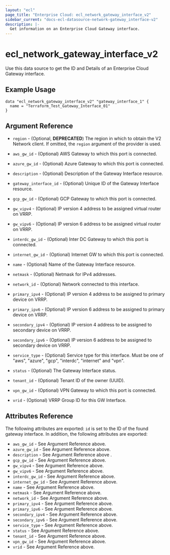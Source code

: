 ```yaml
---
layout: "ecl"
page_title: "Enterprise Cloud: ecl_network_gateway_interface_v2"
sidebar_current: "docs-ecl-datasource-network-gateway_interface-v2"
description: |-
  Get information on an Enterprise Cloud Gateway interface.
---
```


# ecl\_network\_gateway\_interface\_v2

Use this data source to get the ID and Details of an Enterprise Cloud Gateway interface.

## Example Usage

```hcl
data "ecl_network_gateway_interface_v2" "gateway_interface_1" {
  name = "Terraform_Test_Gateway_Interface_01"
}
```

## Argument Reference

* `region` - (Optional, **DEPRECATED**) The region in which to obtain the V2 Network client.
    If omitted, the `region` argument of the provider is used.

* `aws_gw_id` - (Optional) AWS Gateway to which this port is connected.

* `azure_gw_id` - (Optional) Azure Gateway to which this port is connected.

* `description` - (Optional) Description of the Gateway Interface resource.

* `gateway_interface_id` - (Optional) Unique ID of the Gateway Interface resource.

* `gcp_gw_id` - (Optional) GCP Gateway to which this port is connected.

* `gw_vipv4` - (Optional) IP version 4 address to be assigned virtual router on VRRP.

* `gw_vipv6` - (Optional) IP version 6 address to be assigned virtual router on VRRP.

* `interdc_gw_id` - (Optional) Inter DC Gateway to which this port is connected.

* `internet_gw_id` - (Optional) Internet GW to which this port is connected.

* `name` - (Optional) Name of the Gateway Interface resource.

* `netmask` - (Optional) Netmask for IPv4 addresses.

* `network_id` - (Optional) Network connected to this interface.

* `primary_ipv4` - (Optional) IP version 4 address to be assigned to primary device on VRRP.

* `primary_ipv6` - (Optional) IP version 6 address to be assigned to primary device on VRRP.

* `secondary_ipv4` - (Optional) IP version 4 address to be assigned to secondary device on VRRP.

* `secondary_ipv6` - (Optional) IP version 6 address to be assigned to secondary device on VRRP.

* `service_type` - (Optional) Service type for this interface. Must be one of "aws", "azure", "gcp", "interdc", "internet" and "vpn".

* `status` - (Optional) The Gateway Interface status.

* `tenant_id` - (Optional) Tenant ID of the owner (UUID).

* `vpn_gw_id` - (Optional) VPN Gateway to which this port is connected.

* `vrid` - (Optional) VRRP Group ID for this GW Interface.



## Attributes Reference

The following attributes are exported:
`id` is set to the ID of the found gateway interface. In addition, the following attributes are exported:

* `aws_gw_id` - See Argument Reference above.
* `azure_gw_id` - See Argument Reference above.
* `description` - See Argument Reference above .
* `gcp_gw_id` -  See Argument Reference above.
* `gw_vipv4` -  See Argument Reference above.
* `gw_vipv6` -  See Argument Reference above.
* `interdc_gw_id` -  See Argument Reference above.
* `internet_gw_id` -  See Argument Reference above.
* `name` -  See Argument Reference above.
* `netmask` -  See Argument Reference above.
* `network_id` -  See Argument Reference above.
* `primary_ipv4` -  See Argument Reference above.
* `primary_ipv6` -  See Argument Reference above.
* `secondary_ipv4` -  See Argument Reference above.
* `secondary_ipv6` -  See Argument Reference above.
* `service_type` -  See Argument Reference above.
* `status` -  See Argument Reference above.
* `tenant_id` - See Argument Reference above.
* `vpn_gw_id` -  See Argument Reference above.
* `vrid` -  See Argument Reference above.
